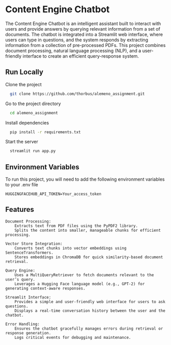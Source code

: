 # Content Engine Chatbot

The Content Engine Chatbot is an intelligent assistant built to interact with users and provide answers by querying relevant information from a set of documents. The chatbot is integrated into a Streamlit web interface, where users can type in questions, and the system responds by extracting information from a collection of pre-processed PDFs. This project combines document processing, natural language processing (NLP), and a user-friendly interface to create an efficient query-response system.




## Run Locally

Clone the project

```bash
  git clone https://github.com/thorbus/alemeno_assignment.git
```

Go to the project directory

```bash
  cd alemeno_assignment
```

Install dependencies

```bash
  pip install -r requirements.txt

```

Start the server

```bash
  streamlit run app.py
```


## Environment Variables

To run this project, you will need to add the following environment variables to your .env file


`HUGGINGFACEHUB_API_TOKEN=Your_access_token`




## Features



    Document Processing:
        Extracts text from PDF files using the PyPDF2 library.
        Splits the content into smaller, manageable chunks for efficient processing.

    Vector Store Integration:
        Converts text chunks into vector embeddings using SentenceTransformers.
        Stores embeddings in ChromaDB for quick similarity-based document retrieval.

    Query Engine:
        Uses a MultiQueryRetriever to fetch documents relevant to the user’s query.
        Leverages a Hugging Face language model (e.g., GPT-2) for generating context-aware responses.

    Streamlit Interface:
        Provides a simple and user-friendly web interface for users to ask questions.
        Displays a real-time conversation history between the user and the chatbot.

    Error Handling:
        Ensures the chatbot gracefully manages errors during retrieval or response generation.
        Logs critical events for debugging and maintenance.


